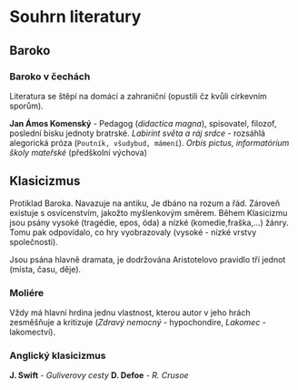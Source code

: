 # Souhrn literatury

## Baroko

### Baroko v čechách

Literatura se štěpí na domácí a zahraniční (opustili čz kvůli církevním sporům). 

__Jan Ámos Komenský__ - Pedagog (_didactica magna_), spisovatel, filozof, poslední bisku jednoty bratrské. _Labirint světa a ráj srdce_ - rozsáhlá alegorická próza (`Poutník, všudybud, mámení`). _Orbis pictus, informatórium školy mateřské_ (předškolní výchova)

## Klasicizmus

Protiklad Baroka. Navazuje na antiku, Je dbáno na rozum a řád. Zároveň existuje s osvícenstvím, jakožto myšlenkovým směrem. Během Klasicizmu jsou psány vysoké (tragédie, epos, óda) a nízké (komedie,fraška,...) žánry. Tomu pak odpovídalo, co hry vyobrazovaly (vysoké - nízké vrstvy společnosti).

Jsou psána hlavně dramata, je dodržována Aristotelovo pravidlo tří jednot (místa, času, děje). 

### Moliére

Vždy má hlavní hrdina jednu vlastnost, kterou autor v jeho hrách zesměšňuje a kritizuje (_Zdravý nemocný_ - hypochondire, _Lakomec_ - lakomectví).

### Anglický klasicizmus 

__J. Swift__ - _Guliverovy cesty_
__D. Defoe__ - _R. Crusoe_